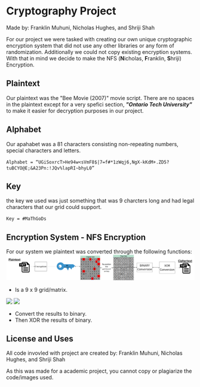 # Cryptography Project
Made by: Franklin Muhuni, Nicholas Hughes, and Shriji Shah 
 
For our project we were tasked with creating our own unique cryptographic encryption system that did not use any other libraries or any form of randomization. Additionally we could not copy existing encryption systems. With that in mind we decide to make the NFS (**N**icholas, **F**ranklin, **S**hriji) Encryption.

## Plaintext
Our plaintext was the "Bee Movie (2007)" movie script. There are no spaces in the plaintext except for a very spefici section, _**"Ontario Tech University"**_ to make it easier for decryption purposes in our project.  
## Alphabet 
Our apahabet was a 81 characters consisting non-repeating numbers, special characters and letters. 
```
Alphabet = “UGiSoxrcT>He94w<sVmF8$|7=f#*1zWqj6,NgX-kKdM+.ZD5?tuBCYO@E;&A23Pn:!JQv%lapRI~bhyL0”
 ```
## Key
the key we used was just something that was 9 charcters long and had legal characters that our grid could support. 
```
Key = #MaThGoDs
```


## Encryption System - NFS Encryption 
For our system we plaintext was converted through the following functions: 
![Diagram](https://github.com/OzymandiasThe2/Cryptography-Project/blob/092f40d439d1d00857fadc9861f8a1220a2da30d/assets/NSF%20Diagram%20Encryption%20Version.png)


- Is a 9 x 9 grid/matrix. 
<img src="https://i.imgur.com/Iqo1lq3.png" width="500">
<img src="https://i.imgur.com/Vh3h6yf.png" width="">

- Convert the results to binary. 
- Then XOR the results of binary.


## License and Uses

All code invovled with project are created by: Franklin Muhuni, Nicholas Hughes, and Shriji Shah 

As this was made for a academic project, you cannot copy or plagiarize the code/images used.
 


